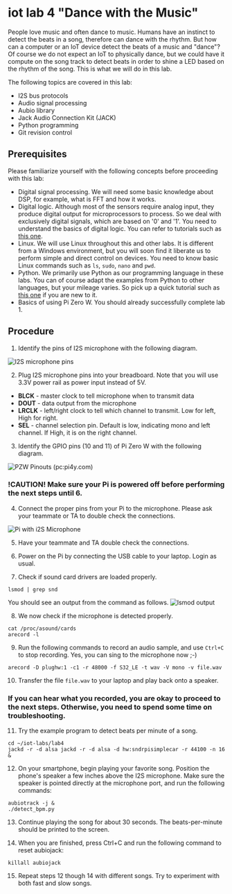 # iot lab 4 "Dance with the Music"

People love music and often dance to music. Humans have an instinct to detect the beats in a song, therefore can dance with the rhythm. But how can a computer or an IoT device detect the beats of a music and "dance"? Of course we do not expect an IoT to physically dance, but we could have it compute on the song track to detect beats in order to shine a LED based on the rhythm of the song. This is what we will do in this lab.       

The following topics are covered in this lab:
* I2S bus protocols
* Audio signal processing
* Aubio library
* Jack Audio Connection Kit (JACK)
* Python programming
* Git revision control

## Prerequisites

Please familiarize yourself with the following concepts before proceeding with this lab:
* Digital signal processing. We will need some basic knowledge about DSP, for example, what is FFT and how it works.
* Digital logic. Although most of the sensors require analog input, they produce digital output for microprocessors to process. So we deal with exclusively digital signals, which are based on '0' and '1'. You need to understand the basics of digital logic. You can refer to tutorials such as [this one](https://learn.sparkfun.com/tutorials/digital-logic).
* Linux. We will use Linux throughout this and other labs. It is different from a Windows environment, but you will soon find it liberate us to perform simple and direct control on devices. You need to know basic Linux commands such as ```ls```, ```sudo```, ```nano``` and ```pwd```.
* Python. We primarily use Python as our programming language in these labs. You can of course adapt the examples from Python to other languages, but your mileage varies. So pick up a quick tutorial such as [this one](https://www.learnpython.org) if you are new to it.
* Basics of using Pi Zero W. You should already successfully complete lab 1.

## Procedure

1. Identify the pins of I2S microphone with the following diagram.

![I2S microphone pins](https://cdn-learn.adafruit.com/assets/assets/000/039/629/small360/sensors_pintou.jpg?1487797934)

2. Plug I2S microphone pins into your breadboard. Note that you will use 3.3V power rail as power input instead of 5V.
  * __BLCK__ - master clock to tell microphone when to transmit data
  * __DOUT__ - data output from the microphone
  * __LRCLK__ - left/right clock to tell which channel to transmit. Low for left, High for right.
  * __SEL__ - channel selection pin. Default is low, indicating mono and left channel. If High, it is on the right channel.

3. Identify the GPIO pins (10 and 11) of Pi Zero W with the following diagram.

![PZW Pinouts (pc:pi4y.com)](http://pi4j.com/images/j8header-zero.png)

### __!CAUTION!__ Make sure your Pi is powered off before performing the next steps until 6.

4. Connect the proper pins from your Pi to the microphone. Please ask your teammate or TA to double check the connections.

![Pi with i2S Microphone](https://cdn-learn.adafruit.com/assets/assets/000/039/636/original/sensors_pi_i2s_bb.png?1487800378)

5. Have your teammate and TA double check the connections.

6. Power on the Pi by connecting the USB cable to your laptop. Login as usual.

7. Check if sound card drivers are loaded properly.
```
lsmod | grep snd
```
You should see an output from the command as follows.
![lsmod output](https://cdn-learn.adafruit.com/assets/assets/000/040/622/medium800/sensors_Screen_Shot_2017-04-03_at_11.06.56_AM.png?1491244026)

8. We now check if the microphone is detected properly.
```
cat /proc/asound/cards
arecord -l
```

9. Run the following commands to record an audio sample, and use ```Ctrl+C``` to stop recording. Yes, you can sing to the microphone now ;-)
```
arecord -D plughw:1 -c1 -r 48000 -f S32_LE -t wav -V mono -v file.wav
```

10. Transfer the file ```file.wav``` to your laptop and play back onto a speaker.

### If you can hear what you recorded, you are okay to proceed to the next steps. Otherwise, you need to spend some time on troubleshooting.

11. Try the example program to detect beats per minute of a song.
```
cd ~/iot-labs/lab4
jackd -r -d alsa jackd -r -d alsa -d hw:sndrpisimplecar -r 44100 -n 16 &
```

12. On your smartphone, begin playing your favorite song. Position the phone's speaker a few inches above the I2S microphone. Make sure the speaker is pointed directly at the microphone port, and run the following commands:
```
aubiotrack -j &
./detect_bpm.py
```

13. Continue playing the song for about 30 seconds. The beats-per-minute should be printed to the screen.

14. When you are finished, press Ctrl+C and run the following command to reset aubiojack:
```
killall aubiojack
```

15. Repeat steps 12 though 14 with different songs. Try to experiment with both fast and slow songs.
